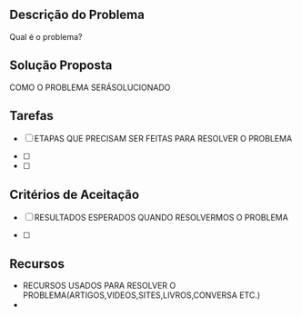 
## Descrição do Problema
Qual é o problema?

## Solução Proposta
COMO O PROBLEMA SERÁSOLUCIONADO

## Tarefas
  - [ ] ETAPAS QUE PRECISAM SER FEITAS PARA RESOLVER O PROBLEMA 

  - [ ] 

  - [ ] 

## Critérios de Aceitação
  - [ ] RESULTADOS ESPERADOS QUANDO RESOLVERMOS O PROBLEMA

  - [ ]  

## Recursos

 - RECURSOS USADOS PARA RESOLVER O PROBLEMA(ARTIGOS,VIDEOS,SITES,LIVROS,CONVERSA ETC.) 
 -